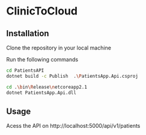 # ClinicToCloud

## Installation

Clone the repository in your local machine

Run the following commands

```bash
cd PatientsAPI
dotnet build -c Publish  .\PatientsApp.Api.csproj

cd .\bin\Release\netcoreapp2.1
dotnet PatientsApp.Api.dll
```

## Usage

Acess the API on http://localhost:5000/api/v1/patients

